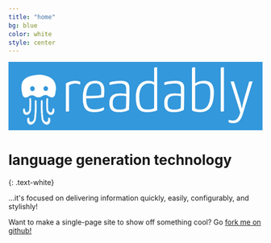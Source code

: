 ```yaml
---
title: "home"
bg: blue
color: white
style: center
---
```


<img src='img/readably_logo_whbl.jpg' width="600">


# language generation technology
{: .text-white}


…it's focused on delivering information quickly, easily, configurably, and stylishly!

Want to make a single-page site to show off something cool? Go [fork me on github!](https://github.com/t413/SinglePaged)


